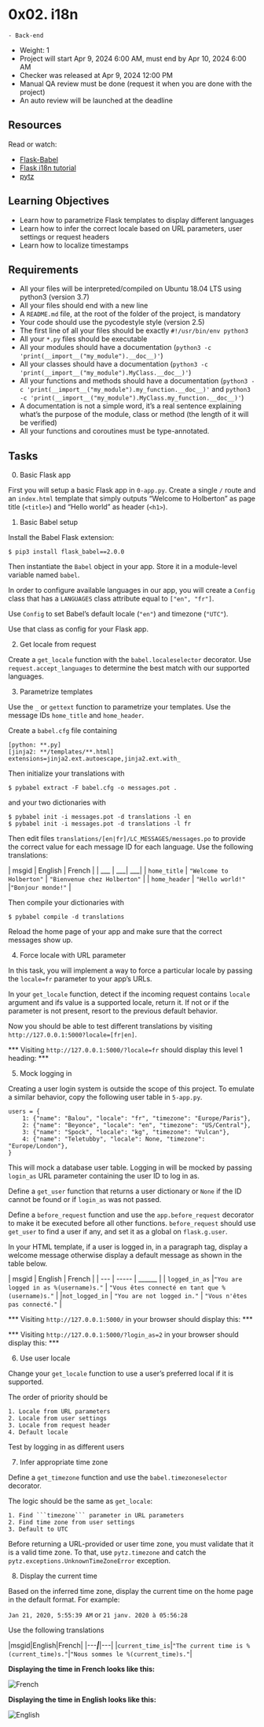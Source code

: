 # 0x02. i18n

	- Back-end

- Weight: 1
- Project will start Apr 9, 2024 6:00 AM, must end by Apr 10, 2024 6:00 AM
- Checker was released at Apr 9, 2024 12:00 PM
- Manual QA review must be done (request it when you are done with the project)
- An auto review will be launched at the deadline


## Resources

Read or watch:

- [Flask-Babel]()
- [Flask i18n tutorial]()
- [pytz]()

## Learning Objectives

- Learn how to parametrize Flask templates to display different languages
- Learn how to infer the correct locale based on URL parameters, user settings or request headers
- Learn how to localize timestamps

## Requirements

- All your files will be interpreted/compiled on Ubuntu 18.04 LTS using python3 (version 3.7)
- All your files should end with a new line
- A ```README.md``` file, at the root of the folder of the project, is mandatory
- Your code should use the pycodestyle style (version 2.5)
- The first line of all your files should be exactly ```#!/usr/bin/env python3```
- All your ```*.py``` files should be executable
- All your modules should have a documentation (```python3 -c 'print(__import__("my_module").__doc__)'```)
- All your classes should have a documentation (```python3 -c 'print(__import__("my_module").MyClass.__doc__)'```)
- All your functions and methods should have a documentation (```python3 -c 'print(__import__("my_module").my_function.__doc__)'``` and ```python3 -c 'print(__import__("my_module").MyClass.my_function.__doc__)'```)
- A documentation is not a simple word, it’s a real sentence explaining what’s the purpose of the module, class or method (the length of it will be verified)
- All your functions and coroutines must be type-annotated.

## Tasks

0. Basic Flask app

First you will setup a basic Flask app in ```0-app.py```. Create a single ```/``` route and an ```index.html``` template that simply outputs “Welcome to Holberton” as page title (```<title>```) and “Hello world” as header (```<h1>```).

1. Basic Babel setup

Install the Babel Flask extension:

```
$ pip3 install flask_babel==2.0.0
```

Then instantiate the ```Babel``` object in your app. Store it in a module-level variable named ```babel```.

In order to configure available languages in our app, you will create a ```Config``` class that has a ```LANGUAGES``` class attribute equal to ```["en", "fr"]```.

Use ```Config``` to set Babel’s default locale (```"en"```) and timezone (```"UTC"```).

Use that class as config for your Flask app.

2. Get locale from request

Create a ```get_locale``` function with the ```babel.localeselector``` decorator. Use ```request.accept_languages``` to determine the best match with our supported languages.

3. Parametrize templates

Use the ```_``` or ```gettext``` function to parametrize your templates. Use the message IDs ```home_title``` and ```home_header```.

Create a ```babel.cfg``` file containing

```
[python: **.py]
[jinja2: **/templates/**.html]
extensions=jinja2.ext.autoescape,jinja2.ext.with_
```

Then initialize your translations with

```
$ pybabel extract -F babel.cfg -o messages.pot .
```

and your two dictionaries with

```
$ pybabel init -i messages.pot -d translations -l en
$ pybabel init -i messages.pot -d translations -l fr
```

Then edit files ```translations/[en|fr]/LC_MESSAGES/messages.po``` to provide the correct value for each message ID for each language. Use the following translations:

| msgid | English | French |
| ___ | ___| ___|
| ```home_title``` | ```"Welcome to Holberton"``` | ```"Bienvenue chez Holberton"``` |
| ```home_header``` | ```"Hello world!"``` |```"Bonjour monde!"``` |

Then compile your dictionaries with

```
$ pybabel compile -d translations
```

Reload the home page of your app and make sure that the correct messages show up.

4. Force locale with URL parameter

In this task, you will implement a way to force a particular locale by passing the ```locale=fr``` parameter to your app’s URLs.

In your ```get_locale``` function, detect if the incoming request contains ```locale``` argument and ifs value is a supported locale, return it. If not or if the parameter is not present, resort to the previous default behavior.

Now you should be able to test different translations by visiting ```http://127.0.0.1:5000?locale=[fr|en]```.

*** Visiting ```http://127.0.0.1:5000/?locale=fr``` should display this level 1 heading: ***

5. Mock logging in

Creating a user login system is outside the scope of this project. To emulate a similar behavior, copy the following user table in ```5-app.py```.

```
users = {
    1: {"name": "Balou", "locale": "fr", "timezone": "Europe/Paris"},
    2: {"name": "Beyonce", "locale": "en", "timezone": "US/Central"},
    3: {"name": "Spock", "locale": "kg", "timezone": "Vulcan"},
    4: {"name": "Teletubby", "locale": None, "timezone": "Europe/London"},
}
```

This will mock a database user table. Logging in will be mocked by passing ```login_as``` URL parameter containing the user ID to log in as.

Define a ```get_user``` function that returns a user dictionary or ```None``` if the ID cannot be found or if ```login_as``` was not passed.

Define a ```before_request``` function and use the ```app.before_request``` decorator to make it be executed before all other functions. ```before_request``` should use ```get_user``` to find a user if any, and set it as a global on ```flask.g.user```.

In your HTML template, if a user is logged in, in a paragraph tag, display a welcome message otherwise display a default message as shown in the table below.

| msgid | English | French |
| --- | ----- | ______ |
| ```logged_in_as```	|```"You are logged in as %(username)s."``` | ```"Vous êtes connecté en tant que %(username)s."``` |
|```not_logged_in``` | ```"You are not logged in."``` | ```"Vous n'êtes pas connecté."``` |

*** Visiting ```http://127.0.0.1:5000/``` in your browser should display this: ***



*** Visiting ```http://127.0.0.1:5000/?login_as=2``` in your browser should display this: *** 

6. Use user locale

Change your ```get_locale``` function to use a user’s preferred local if it is supported.

The order of priority should be

	1. Locale from URL parameters
	2. Locale from user settings
	3. Locale from request header
	4. Default locale
Test by logging in as different users

7. Infer appropriate time zone

Define a ```get_timezone``` function and use the ```babel.timezoneselector``` decorator.

The logic should be the same as ```get_locale```:

	1. Find ```timezone``` parameter in URL parameters
	2. Find time zone from user settings
	3. Default to UTC

Before returning a URL-provided or user time zone, you must validate that it is a valid time zone. To that, use ```pytz.timezone``` and catch the ```pytz.exceptions.UnknownTimeZoneError``` exception.

8. Display the current time

Based on the inferred time zone, display the current time on the home page in the default format. For example:

```Jan 21, 2020, 5:55:39 AM``` or ```21 janv. 2020 à 05:56:28```

Use the following translations

|msgid|English|French|
|---___|___|---|
|```current_time_is```|```"The current time is %(current_time)s."```|```"Nous sommes le %(current_time)s."```|

**Displaying the time in French looks like this:**

![French](https://s3.amazonaws.com/alx-intranet.hbtn.io/uploads/medias/2020/3/bba4805d6dca0a46a0f6.png?X-Amz-Algorithm=AWS4-HMAC-SHA256&X-Amz-Credential=AKIARDDGGGOUSBVO6H7D%2F20240411%2Fus-east-1%2Fs3%2Faws4_request&X-Amz-Date=20240411T080923Z&X-Amz-Expires=86400&X-Amz-SignedHeaders=host&X-Amz-Signature=b56f037417984b8d6ad9973dbfd7238e316001df39fa1704b06377904e3ac9cb)

**Displaying the time in English looks like this:**

![English](https://s3.amazonaws.com/alx-intranet.hbtn.io/uploads/medias/2020/3/54f3be802024dbcf06f4.png?X-Amz-Algorithm=AWS4-HMAC-SHA256&X-Amz-Credential=AKIARDDGGGOUSBVO6H7D%2F20240411%2Fus-east-1%2Fs3%2Faws4_request&X-Amz-Date=20240411T080923Z&X-Amz-Expires=86400&X-Amz-SignedHeaders=host&X-Amz-Signature=11f08f1968ee7a9ccd6ee5d2a0345682103d10ab3611d983f9fd758e1d2ef44b)


